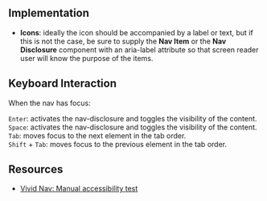 ## Implementation

- **Icons**: ideally the icon should be accompanied by a label or text, but if this is not the case, be sure to supply the **Nav Item** or the **Nav Disclosure** component with an aria-label attribute so that screen reader user will know the purpose of the items.

## Keyboard Interaction

When the nav has focus:

`Enter`: activates the nav-disclosure and toggles the visibility of the content.  
`Space`: activates the nav-disclosure and toggles the visibility of the content.  
`Tab`: moves focus to the next element in the tab order.  
`Shift` + `Tab`: moves focus to the previous element in the tab order.

## Resources

- [Vivid Nav: Manual accessibility test](https://docs.google.com/spreadsheets/d/1dl4x8Qjj0Mvdvky8DgbKdYxSrKmBwTd9j6gkgoitiLc/edit?gid=1175911860#gid=1175911860)
